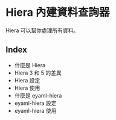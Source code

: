 # Hiera 內建資料查詢器

Hiera 可以幫你處理所有資料。

## Index

 - 什麼是 Hiera
 - Hiera 3 和 5 的差異
 - Hiera 設定
 - Hiera 使用
 - 什麼是 eyaml-hiera
 - eyaml-hiera 設定
 - eyaml-hiera 使用
